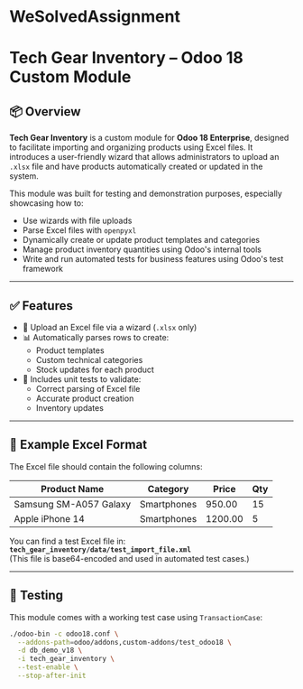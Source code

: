 # WeSolvedAssignment

# Tech Gear Inventory – Odoo 18 Custom Module

## 📦 Overview

**Tech Gear Inventory** is a custom module for **Odoo 18 Enterprise**, designed to facilitate importing and organizing products using Excel files. It introduces a user-friendly wizard that allows administrators to upload an `.xlsx` file and have products automatically created or updated in the system.

This module was built for testing and demonstration purposes, especially showcasing how to:

- Use wizards with file uploads
- Parse Excel files with `openpyxl`
- Dynamically create or update product templates and categories
- Manage product inventory quantities using Odoo's internal tools
- Write and run automated tests for business features using Odoo's test framework

---

## ✅ Features

- 📁 Upload an Excel file via a wizard (`.xlsx` only)
- 📊 Automatically parses rows to create:
  - Product templates
  - Custom technical categories
  - Stock updates for each product
- 🧪 Includes unit tests to validate:
  - Correct parsing of Excel file
  - Accurate product creation
  - Inventory updates

---

## 📄 Example Excel Format

The Excel file should contain the following columns:

| Product Name           | Category       | Price  | Qty |
|------------------------|----------------|--------|-----|
| Samsung SM-A057 Galaxy | Smartphones    | 950.00 | 15  |
| Apple iPhone 14        | Smartphones    | 1200.00| 5   |

You can find a test Excel file in:  
**`tech_gear_inventory/data/test_import_file.xml`**  
(This file is base64-encoded and used in automated test cases.)

---

## 🧪 Testing

This module comes with a working test case using `TransactionCase`:

```bash
./odoo-bin -c odoo18.conf \
  --addons-path=odoo/addons,custom-addons/test_odoo18 \
  -d db_demo_v18 \
  -i tech_gear_inventory \
  --test-enable \
  --stop-after-init
